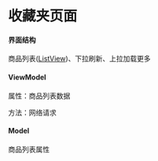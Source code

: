 # 收藏夹页面



#### 界面结构

商品列表([ListView](./widget/listview.md))、下拉刷新、上拉加载更多

#### ViewModel

属性：商品列表数据

方法：网络请求

#### Model

商品列表属性
